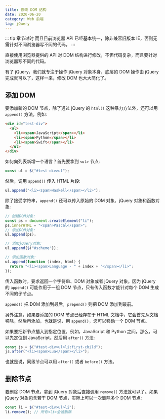 ```yaml
---
title: 修改 DOM 结构
date: 2020-06-20
category: Web 前端
tag: jQuery
---
```


::: tip 章节过时
而且目前浏览器 API 已经基本统一，除非兼容旧版本 IE，否则无需针对不同浏览器写不同的代码。
:::

<!-- more -->

直接使用浏览器提供的 API 对 DOM 结构进行修改，不但代码复杂，而且要针对浏览器写不同的代码。

有了 jQuery，我们就专注于操作 jQuery 对象本身，底层的 DOM 操作由 jQuery 完成就可以了，这样一来，修改 DOM 也大大简化了。

## 添加 DOM

要添加新的 DOM 节点，除了通过 jQuery 的 `html()` 这种暴力方法外，还可以用 `append()` 方法，例如:

```html
<div id="test-div">
  <ul>
    <li><span>JavaScript</span></li>
    <li><span>Python</span></li>
    <li><span>Swift</span></li>
  </ul>
</div>
```

如何向列表新增一个语言？首先要拿到 `<ul>` 节点:

```js
const ul = $("#test-div>ul");
```

然后，调用 `append()` 传入 HTML 片段:

```js
ul.append("<li><span>Haskell</span></li>");
```

除了接受字符串，`append()` 还可以传入原始的 DOM 对象，jQuery 对象和函数对象:

```js
// 创建DOM对象:
const ps = document.createElement("li");
ps.innerHTML = "<span>Pascal</span>";
// 添加DOM对象:
ul.append(ps);

// 添加jQuery对象:
ul.append($("#scheme"));

// 添加函数对象:
ul.append(function (index, html) {
  return "<li><span>Language - " + index + "</span></li>";
});
```

传入函数时，要求返回一个字符串、DOM 对象或者 jQuery 对象。因为 jQuery 的 `append()` 可能作用于一组 DOM 节点，只有传入函数才能针对每个 DOM 生成不同的子节点。

`append()` 把 DOM 添加到最后，`prepend()` 则把 DOM 添加到最前。

另外注意，如果要添加的 DOM 节点已经存在于 HTML 文档中，它会首先从文档移除，然后再添加，也就是说，用 `append()`，您可以移动一个 DOM 节点。

如果要把新节点插入到指定位置，例如，JavaScript 和 Python 之间，那么，可以先定位到 JavaScript，然后用 `after()` 方法:

```js
const js = $("#test-div>ul>li:first-child");
js.after("<li><span>Lua</span></li>");
```

也就是说，同级节点可以用 `after()` 或者 `before()` 方法。

## 删除节点

要删除 DOM 节点，拿到 jQuery 对象后直接调用 `remove()` 方法就可以了。如果 jQuery 对象包含若干 DOM 节点，实际上可以一次删除多个 DOM 节点:

```js
const li = $("#test-div>ul>li");
li.remove(); // 所有<li>全被删除
```
